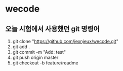 # wecode

## 오늘 시험에서 사용했던 git 명령어

1. git clone "https://github.com/jexnjeux/wecode.git"
2. git add .
3. git commit -m "Add: test"
4. git push origin master
5. git checkout -b feature/readme
